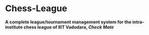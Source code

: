 # Chess-League

**A complete league/tournament management system for the intra-institute chess league of IIIT Vadodara, _Check Mate_**
